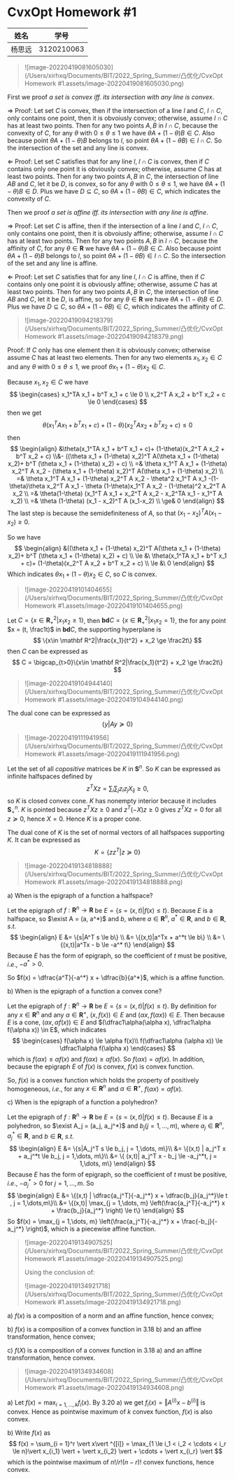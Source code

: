 # CvxOpt Homework #1

| 姓名   | 学号       |
| ------ | ---------- |
| 杨思远 | 3120210063 |

> ![image-20220419081605030](/Users/xirhxq/Documents/BIT/2022_Spring_Summer/凸优化/CvxOpt Homework #1.assets/image-20220419081605030.png)

First we proof *a set is convex iff. its intersection with any line is convex*.

$\Rightarrow$ Proof: Let set $C$ is convex, then if the intersection of a line $l$ and $C$, $l\cap C$, only contains one point, then it is obvoiusly convex; otherwise, assume $l \cap C$ has at least two points. Then for any two points $A, B$ in $l\cap C$, because the convexity of $C$, for any $\theta$ with $0\le \theta \le 1$ we have $\theta A + (1-\theta)B\in C$. Also because point $\theta A + (1-\theta) B$ belongs to $l$, so point $\theta A + (1-\theta B) \in l\cap C$. So the intersection of the set and any line is convex. 

$\Leftarrow$ Proof: Let set $C$ satisfies that for any line $l$, $l\cap C$ is convex, then if $C$ contains only one point it is obviously convex; otherwise, assume $C$ has at least two points. Then for any two points $A, B$ in $C$, the intersection of line $AB$ and $C$, let it be $D$, is convex, so for any $\theta$ with $0\le\theta\le1$, we have $\theta A + (1-\theta) B\in D$. Plus we have $D\subseteq C$, so $\theta A + (1-\theta B) \in C$, which indicates the convexity of $C$.

Then we proof *a set is affine iff. its intersection with any line is affine*.

$\Rightarrow$ Proof: Let set $C$ is affine, then if the intersection of a line $l$ and $C$, $l\cap C$, only contains one point, then it is obvoiusly affine; otherwise, assume $l \cap C$ has at least two points. Then for any two points $A, B$ in $l\cap C$, because the affinity of $C$, for any $\theta\in \mathbf R$ we have $\theta A + (1-\theta)B\in C$. Also because point $\theta A + (1-\theta) B$ belongs to $l$, so point $\theta A + (1-\theta B) \in l\cap C$. So the intersection of the set and any line is affine. 

$\Leftarrow$ Proof: Let set $C$ satisfies that for any line $l$, $l\cap C$ is affine, then if $C$ contains only one point it is obviously affine; otherwise, assume $C$ has at least two points. Then for any two points $A, B$ in $C$, the intersection of line $AB$ and $C$, let it be $D$, is affine, so for any $\theta\in \mathbf R$ we have $\theta A + (1-\theta) B\in D$. Plus we have $D\subseteq C$, so $\theta A + (1-\theta B) \in C$, which indicates the affinity of $C$.

> ![image-20220419094218379](/Users/xirhxq/Documents/BIT/2022_Spring_Summer/凸优化/CvxOpt Homework #1.assets/image-20220419094218379.png)

Proof: If $C$ only has one element then it is obviously convex; otherwise assume $C$ has at least two elements. Then for any two elements $x_1, x_2 \in C$ and any $\theta$ with $0\le \theta \le 1$, we proof $\theta x_1 + (1-\theta) x_2 \in C$.

Because $x_1, x_2\in C$ we have
$$
\begin{cases}
x_1^TA x_1 + b^T x_1 + c \le 0
\\
x_2^T A x_2 + b^T x_2 + c \le 0
\end{cases}
$$
then we get
$$
\theta(x_1^TA x_1 + b^T x_1 + c)+
(1-\theta)(x_2^T A x_2 + b^T x_2 + c) \le 0
$$
then
$$
\begin{align}
&\theta(x_1^TA x_1 + b^T x_1 + c)+
(1-\theta)(x_2^T A x_2 + b^T x_2 + c)
\\&-
((\theta x_1 + (1-\theta) x_2)^T A(\theta x_1 + (1-\theta) x_2)+ b^T (\theta x_1 + (1-\theta) x_2) + c)
\\
=& \theta x_1^T A x_1 + (1-\theta) x_2^T A x_2 - (\theta x_1 + (1-\theta) x_2)^T A(\theta x_1 + (1-\theta) x_2)
\\
=& \theta x_1^T A x_1 + (1-\theta) x_2^T A x_2 - \theta^2 x_1^T A x_1 -(1-\theta)\theta x_2^T A x_1 - \theta (1-\theta)x_1^T A x_2 - (1-\theta)^2 x_2^T A x_2
\\
=& \theta(1-\theta) (x_1^T A x_1  + x_2^T A x_2 - x_2^TA x_1 - x_1^T A x_2)
\\
=& \theta (1-\theta) (x_1 - x_2)^T A (x_1-x_2)
\\
\ge& 0
\end{align}
$$
The last step is because the semidefiniteness of $A$, so that $(x_1-x_2)^T A (x_1-x_2) \ge 0$.

So we have
$$
\begin{align}
&((\theta x_1 + (1-\theta) x_2)^T A(\theta x_1 + (1-\theta) x_2)+ b^T (\theta x_1 + (1-\theta) x_2) + c)
\\
\le &\ \theta(x_1^TA x_1 + b^T x_1 + c)+
(1-\theta)(x_2^T A x_2 + b^T x_2 + c)
\\
\le &\ 0 
\end{align}
$$
Which indicates $\theta x_1 + (1-\theta)x_2 \in C$, so $C$ is convex.

> ![image-20220419101404655](/Users/xirhxq/Documents/BIT/2022_Spring_Summer/凸优化/CvxOpt Homework #1.assets/image-20220419101404655.png)

Let $C = \{x\in \mathbf R_+^2|x_1 x_2 \ge 1\}$, then $\mathbf {bd} C = \{x\in \mathbf R_+^2|x_1 x_2 = 1\}$, the for any point $x = (t, \frac1t)$ in $\mathbf{bd} C$, the supporting hyperplane is
$$
\{x\in \mathbf R^2|\frac{x_1}{t^2} + x_2 \ge \frac2t\}
$$
then $C$ can be expressed as
$$
C = \bigcap_{t>0}\{x\in \mathbf R^2|\frac{x_1}{t^2} + x_2 \ge \frac2t\}
$$

> ![image-20220419104944140](/Users/xirhxq/Documents/BIT/2022_Spring_Summer/凸优化/CvxOpt Homework #1.assets/image-20220419104944140.png)

The dual cone can be expressed as
$$
 \{y|Ay\succeq 0\}
$$

> ![image-20220419111941956](/Users/xirhxq/Documents/BIT/2022_Spring_Summer/凸优化/CvxOpt Homework #1.assets/image-20220419111941956.png)

Let the set of all *copositive* matrices be $K$ in $\mathbf S^n$. So $K$ can be expressed as infinite halfspaces defined by
$$
z^T X z = \sum_{i}\sum_j z_iz_jX_{ij}\ge 0,
$$
so $K$ is closed convex cone. $K$ has nonempty interior because it includes $\mathbf S^n_+$. $K$ is pointed because $z^T X z\ge 0$ and $z^T(-X)z\ge 0$ gives $z^T X z= 0$ for all $z\succeq 0$, hence $X = 0$. Hence $K$ is a proper cone.

The dual cone of $K$ is the set of normal vectors of all halfspaces supporting $K$. It can be expressed as
$$
K = \{zz^T | z\succeq 0\}
$$

> ![image-20220419134818888](/Users/xirhxq/Documents/BIT/2022_Spring_Summer/凸优化/CvxOpt Homework #1.assets/image-20220419134818888.png)

a) When is the epigraph of a function a halfspace?

Let the epigraph of $f:\mathbf R^n \to \mathbf R$ be $E = \{s=(x,t)|f(x)\le t\}$. Because $E$ is a halfspace, so $\exist A = (a, a^*)$ and $b$, where $a\in \mathbf R^n$, $a^*\in \mathbf R$, and $b\in \mathbf R$, $s.t.$
$$
\begin{align}
E &= \{s|A^T s \le b\}
\\
&= \{(x,t)|a^Tx + a^*t \le b\}
\\
&= \{(x,t)|a^Tx - b \le -a^* t\}
\end{align}
$$
Because $E$ has the form of epigraph, so the coefficient of $t$ must be positive, $i.e.$, $-a^*> 0$.

So $f(x) = \dfrac{a^T}{-a^*} x + \dfrac{b}{a^*}$, which is a affine function.

b) When is the epigraph of a function a convex cone?

Let the epigraph of $f:\mathbf R^n \to \mathbf R$ be $E = \{s=(x,t)|f(x)\le t\}$. By definition for any $x\in \mathbf R^n$ and any $\alpha \in \mathbf R^+$, $(x, f(x)) \in E$ and $(\alpha x, f(\alpha x))\in E$. Then because $E$ is a cone, $(\alpha x, \alpha f(x))\in E$ and $(\dfrac1\alpha(\alpha x), \dfrac1\alpha f(\alpha x)) \in E$, which indicates
$$
\begin{cases}
f(\alpha x) \le \alpha f(x)\\
f(\dfrac1\alpha (\alpha x)) \le \dfrac1\alpha f(\alpha x)
\end{cases}
$$
which is $f(\alpha x) \le \alpha f(x)$ and $f(\alpha x) \ge \alpha f(x)$. So $f(\alpha x) = \alpha f(x)$. In addition, because the epigraph $E$ of $f(x)$ is convex, $f(x)$ is convex function.

So, $f(x)$ is a convex function which holds the property of positively homogeneous, $i.e.$, for any $x\in \mathbf R^n$ and $\alpha \in \mathbf R^+$, $f(\alpha x) = \alpha f(x)$.

c) When is the epigraph of a function a polyhedron?

Let the epigraph of $f:\mathbf R^n \to \mathbf R$ be $E = \{s=(x,t)|f(x)\le t\}$. Because $E$ is a polyhedron, so $\exist A_j = (a_j, a_j^*)$ and $b_j (j = 1,\dots, m)$, where $a_j \in \mathbf R^n$, $a_j^*\in \mathbf R$, and $b\in \mathbf R$, $s.t.$
$$
\begin{align}
E &= \{s|A_j^T s \le b_j, j = 1,\dots, m\}\\
&= \{(x,t) | a_j^T x + a_j^*t \le b_j, j = 1,\dots, m\}\\
&= \{ (x,t)| a_j^T x - b_j \le -a_j^*t, j = 1,\dots, m\}
\end{align}
$$
Because $E$ has the form of epigraph, so the coefficient of $t$ must be positive, $i.e.$, $-a_j^*> 0$ for $j = 1,\dots,m$. So
$$
\begin{align}
E &= \{(x,t) | \dfrac{a_j^T}{-a_j^*} x + \dfrac{b_j}{a_j^*}\le t , j = 1,\dots,m\}\\
&= \{(x,t)| \max_{j = 1,\dots, m} \left(\frac{a_j^T}{-a_j^*} x + \frac{b_j}{a_j^*} \right) \le t\}
\end{align}
$$
So $f(x) = \max_{j = 1,\dots, m} \left(\frac{a_j^T}{-a_j^*} x + \frac{-b_j}{-a_j^*} \right)$, which is a piecewise affine function.

> ![image-20220419134907525](/Users/xirhxq/Documents/BIT/2022_Spring_Summer/凸优化/CvxOpt Homework #1.assets/image-20220419134907525.png)
>
> Using the conclusion of:
>
> ![image-20220419134921718](/Users/xirhxq/Documents/BIT/2022_Spring_Summer/凸优化/CvxOpt Homework #1.assets/image-20220419134921718.png)

a) $f(x)$ is a composition of a norm and an affine function, hence convex;

b) $f(x)$ is a composition of a convex function in 3.18 b) and an affine transformation, hence convex;

c) $f(X)$ is a composition of a convex function in 3.18 a) and an affine transformation, hence convex.

> ![image-20220419134934608](/Users/xirhxq/Documents/BIT/2022_Spring_Summer/凸优化/CvxOpt Homework #1.assets/image-20220419134934608.png)

a) Let $f(x) = \max_{i = 1,\dots,k} f_i(x)$. By 3.20 a) we get $f_i(x) = \Vert A^{(i)} x - b^{(i)}\Vert$ is convex. Hence as pointwise maximum of $k$ convex function, $f(x)$ is also convex.

b) Write $f(x)$ as
$$
f(x) = \sum_{i = 1}^r \vert x\vert ^{[i]} = \max_{1 \le i_1 < i_2 < \cdots < i_r \le n}\vert x_{i_1} \vert + \vert x_{i_2} \vert + \cdots + \vert x_{i_r} \vert
$$
which is the pointwise maximum of $n!/r!(n-r)!$ convex functions, hence convex.